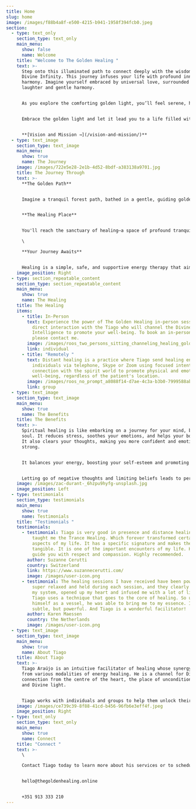 ```yaml
---
title: Home
slug: home
image: /images/f88b4a8f-e500-4215-b941-1958f394fcb0.jpeg
section:
  - type: text_only
    section_type: text_only
    main_menu:
      show: false
      name: Welcome
    title: "Welcome to The Golden Healing "
    text: >-
      Step onto this illuminated path to connect deeply with the wisdom of
      Divine Infinity. This journey infuses your life with profound inner
      harmony. Imagine yourself embraced by universal love, surrounded by
      laughter and gentle harmony.


      As you explore the comforting golden light, you’ll feel serene, heart-centered, and aligned with your soul’s purpose. This harmony will amplify your intuition and awareness. Each step on this radiant path brings a sense of ease and grace, as if you’re carried effortlessly.


      Embrace the golden light and let it lead you to a life filled with love, joy, and divine essence. Welcome to a life of ease and flow.


      **[Vision and Mission →](/vision-and-mission/)**
  - type: text_image
    section_type: text_image
    main_menu:
      show: true
      name: The Journey
    image: /images/722e5e28-2e1b-4d52-8bdf-a383138a9701.jpg
    title: The Journey Through
    text: >-
      **The Golden Path**


      Imagine a tranquil forest path, bathed in a gentle, guiding golden light. With each step, you venture deeper into the woods, and the golden light grows more brilliant, ascending towards the sky.


      **The Healing Place**


      You'll reach the sanctuary of healing—a space of profound tranquillity and renewal. Here, you'll find solace and rejuvenation as a golden aura envelops you, and the Healers in the Spiritual World work with you.\

      \

      **Your Journey Awaits**


      Healing is a simple, safe, and supportive energy therapy that aims to bring balance to your mind, body, and soul. It stimulates your body's own natural healing ability and complements all forms of treatment as a non-invasive method.
    image_position: Right
  - type: section_repeatable_content
    section_type: section_repeatable_content
    main_menu:
      show: true
      name: The Healing
    title: The Healing
    items:
      - title: In-Person
        text: Experience the power of The Golden Healing in-person session providing
          direct interaction with the Tiago who will channel the Divine
          Intelligence to promote your well-being. To book an in-person session,
          please contact me.
        image: /images/roos_two_persons_sitting_channeling_healing_golden_light_c4ba8935-207a-4d9c-80f3-0b811e399004.png
        link: individual
      - title: "Remotely "
        text: Distant healing is a practice where Tiago send healing energy to
          individuals via telephone, Skype or Zoom using focused intention and
          connection with the spirit world to promote physical and emotional
          well-being, regardless of the patient's location.
        image: /images/roos_no_prompt_a8088f14-d7ae-4c3a-b3b0-7999588abe5f.png
        link: group
  - type: text_image
    section_type: text_image
    main_menu:
      show: true
      name: The Benefits
    title: The Benefits
    text: >-
      Spiritual healing is like embarking on a journey for your mind, body, and
      soul. It reduces stress, soothes your emotions, and helps your body heal.
      It also clears your thoughts, making you more confident and emotionally
      strong.


      It balances your energy, boosting your self-esteem and promoting spiritual growth. It's a safe place to heal from past struggles and enjoy better sleep. Your instincts improve, and you become more self-assured, helping you manage anxiety.


      Letting go of negative thoughts and limiting beliefs leads to personal growth. You'll find relief from pain and experience a surge of creativity. The healing aligns you with your soul's purpose, enhances your intuition, and makes you more aware. It brings a sense of lightness, ease, and positive changes to your life, making your mind and body work together harmoniously.
    image: /images/zac-durant-_6hzpu9hyfg-unsplash.jpg
    image_position: Left
  - type: testimonials
    section_type: testimonials
    main_menu:
      show: true
      name: Testimonials
    title: "Testimonials "
    testimonials:
      - testimonial: Tiago is very good in presence and distance healing sessions. He
          taught me the Trance Healing. Which forever transformed certain
          aspects of my life. It has a specific signature and makes the energy
          tangible. It is one of the important encounters of my life. He will
          guide you with respect and compassion. Highly recommended.
        author: Suzanne Cerutti
        country: Switzerland
        link: https://www.suzannecerutti.com/
        image: /images/user-icon.png
      - testimonial: The healing sessions I have received have been powerful. I felt
          super relaxed and held during each session, and they clearly opened up
          my system, opened up my heart and infused me with a lot of light.
          Tiago uses a technique that goes to the core of healing. So using
          himself as a vessel, he was able to bring me to my essence. It is
          subtle, but powerful. And Tiago is a wonderful facilitator!
        author: Karen Maessen
        country: the Netherlands
        image: /images/user-icon.png
  - type: text_image
    section_type: text_image
    main_menu:
      show: true
      name: About Tiago
    title: About Tiago
    text: >-
      Tiago Araújo is an intuitive facilitator of healing whose synergy comes
      from various modalities of energy healing. He is a channel for Divine
      connection from the centre of the heart, the place of unconditional love
      and Divine light.


      Tiago works with individuals and groups to help them unlock their inner wisdom, and ignite their inner light. He firmly believes that everyone has the power to heal themselves and that his role is simply to facilitate and support you on your journey. Tiago’s approach is rooted in love, compassion, and acceptance.
    image: /images/ce739c39-8f88-41cd-b456-96fb6e3eff4f.jpeg
    image_position: Right
  - type: text_only
    section_type: text_only
    main_menu:
      show: true
      name: Connect
    title: "Connect "
    text: >-
      \

      Contact Tiago today to learn more about his services or to schedule a healing session. He is here to support you on your journey to wholeness.


      hello@thegoldenhealing.online 


      +351 913 333 210
---
```

